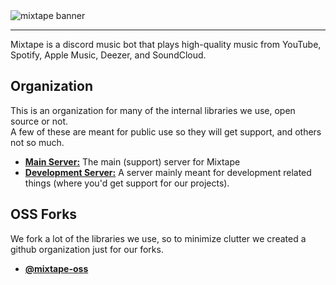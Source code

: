 <div>
<img alt="mixtape banner" src="https://i.imgur.com/flq9mmd.png" align="center" />
</div>

---

Mixtape is a discord music bot that plays high-quality music from YouTube, Spotify, Apple Music, Deezer, and SoundCloud.

## Organization

This is an organization for many of the internal libraries we use, open source or not.  
A few of these are meant for public use so they will get support, and others not so much.

- [**Main Server:**](https://discord.gg/TUYc4nn
) The main (support) server for Mixtape
- [**Development Server:**](https://discord.gg/Vkbmb8kuH4) A server mainly meant for development related things (where you'd get support for our projects).

## OSS Forks

We fork a lot of the libraries we use, so to minimize clutter we created a github organization just for our forks.

- [**@mixtape-oss**](https://github.com/mixtape-oss)

